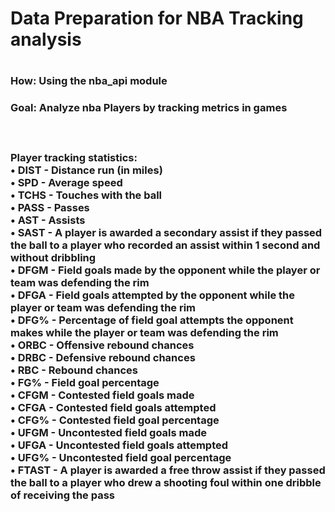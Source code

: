 <h1> Data Preparation for NBA Tracking analysis <h1>

<h3> How: Using the nba_api module <h3>
<h3> Goal: Analyze nba Players by tracking metrics in games <h3> <br> 

Player tracking statistics: <br>
• DIST - Distance run (in miles) <br>
• SPD - Average speed <br>
• TCHS - Touches with the ball <br>
• PASS - Passes <br>
• AST - Assists <br>
• SAST - A player is awarded a secondary assist if 
they passed the ball to a player who recorded an
assist within 1 second and without dribbling <br>
• DFGM - Field goals made by the opponent while
the player or team was defending the rim <br>
• DFGA - Field goals attempted by the opponent
while the player or team was defending the rim <br>
• DFG% - Percentage of field goal attempts the
opponent makes while the player or team was
defending the rim <br>
• ORBC - Offensive rebound chances <br>
• DRBC - Defensive rebound chances <br>
• RBC - Rebound chances <br>
• FG% - Field goal percentage <br>
• CFGM - Contested field goals made <br>
• CFGA - Contested field goals attempted <br>
• CFG% - Contested field goal percentage <br>
• UFGM - Uncontested field goals made <br>
• UFGA - Uncontested field goals attempted <br>
• UFG% - Uncontested field goal percentage <br>
• FTAST - A player is awarded a free throw assist 
if they passed the ball to a player who drew a
shooting foul within one dribble of receiving the
pass
 